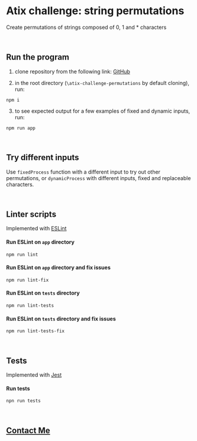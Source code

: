 # Atix challenge: string permutations
Create permutations of strings composed of 0, 1 and * characters

&nbsp;
## Run the program
1) clone repository from the following link: [GitHub](https://github.com/guaSvancara/atix-challenge-permutations)

2) in the root directory (`\atix-challenge-permutations` by default cloning), run:

`npm i` 

3) to see expected output for a few examples of fixed and dynamic inputs, run:

`npm run app`

&nbsp;
## Try different inputs
Use `fixedProcess` function with a different input to try out other permutations, or `dynamicProcess` with different inputs, fixed and replaceable characters.

&nbsp;
## Linter scripts
Implemented with [ESLint](https://eslint.org/)

#### Run ESLint on `app` directory

`npm run lint`

#### Run ESLint on `app` directory and fix issues

`npm run lint-fix`

#### Run ESLint on `tests` directory

`npm run lint-tests`

#### Run ESLint on `tests` directory and fix issues

`npm run lint-tests-fix`

&nbsp;
## Tests
Implemented with [Jest](https://jestjs.io/)

#### Run tests

`npn run tests`

&nbsp;
## [Contact Me](mailto:gsvancara@intermediait.com)
&nbsp;